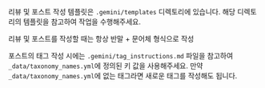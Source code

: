 리뷰 및 포스트 작성 템플릿은 `.gemini/templates` 디렉토리에 있습니다. 해당 디렉토리의 템플릿을 참고하여 작업을 수행해주세요.

리뷰 및 포스트를 작성할 때는 항상 반말 + 문어체 형식으로 작성

포스트의 태그 작성 시에는 `.gemini/tag_instructions.md` 파일을 참고하여 `_data/taxonomy_names.yml`에 정의된 키 값을 사용해주세요.
만약 `_data/taxonomy_names.yml`에 없는 태그라면 새로운 태그를 작성해도 됩니다.